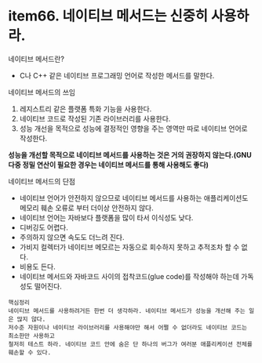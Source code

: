 # item66. 네이티브 메서드는 신중히 사용하라.

네이티브 메서드란?
- C나 C++ 같은 네이티브 프로그래밍 언어로 작성한 메서드를 말한다. 

네이티브 메서드의 쓰임
1. 레지스트리 같은 플랫폼 특화 기능을 사용한다.
2. 네이티브 코드로 작성된 기존 라이브러리를 사용한다. 
3. 성능 개선을 목적으로 성능에 결정적인 영향을 주는 영역만 따로 네이티브 언어로 작성한다. 

**성능을 개선할 목적으로 네이티브 메서드를 사용하는 것은 거의 권장하지 않는다.(GNU 다중 정밀 연산이 필요한 경우는 네이티브 메서드를 통해 사용해도 좋다)**

네이티브 메서드의 단점 
- 네이티브 언어가 안전하지 않으므로 네이티브 메서드를 사용하는 애플리케이션도 메모리 훼손 오류로 부터 더이상 안전하지 않다. 
- 네이티브 언어는 자바보다 플랫폼을 많이 타서 이식성도 낮다. 
- 디버깅도 어렵다. 
- 주의하지 않으면 속도도 더느려 진다. 
- 가비지 컬렉터가 네이티브 메모르는 자동으로 회수하지 못하고 추적조차 할 수 없다. 
- 비용도 든다.
- 네이티브 메서드와 자바코드 사이의 접착코드(glue code)를 작성해야 하는데 가독성도 떨어진다. 

```
핵심정리 
네이티브 메서드를 사용하려거든 한번 더 생각하라. 네이티브 메서드가 성능을 개선해 주는 일은 많지 않다. 
저수준 자원이나 네이티브 라이브러리를 사용해야만 해서 어쩔 수 없더라도 네이티브 코드는 최소한만 사용하고 
철저히 테스트 하라. 네이티브 코드 안에 숨은 단 하나의 버그가 여러분 애플리케이션 전체를 훼손할 수 있다.
```